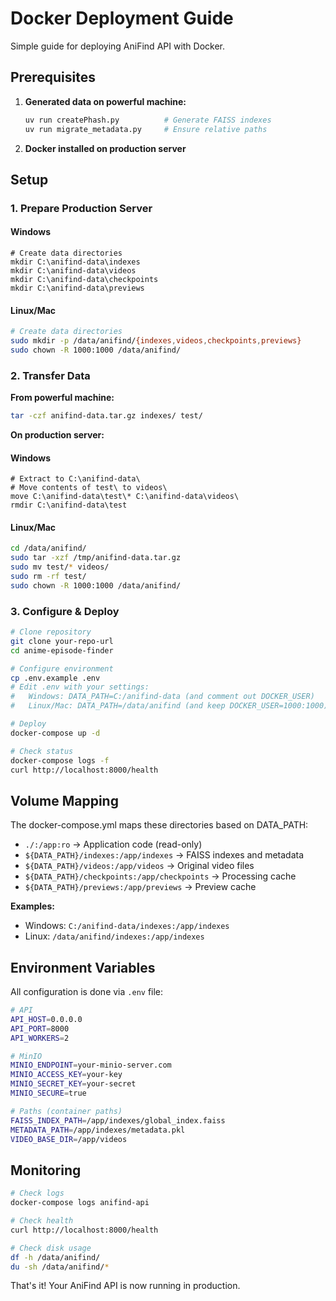 # Docker Deployment Guide

Simple guide for deploying AniFind API with Docker.

## Prerequisites

1. **Generated data on powerful machine:**

   ```bash
   uv run createPhash.py          # Generate FAISS indexes
   uv run migrate_metadata.py     # Ensure relative paths
   ```

2. **Docker installed on production server**

## Setup

### 1. Prepare Production Server

#### Windows

```batch
# Create data directories
mkdir C:\anifind-data\indexes
mkdir C:\anifind-data\videos
mkdir C:\anifind-data\checkpoints
mkdir C:\anifind-data\previews
```

#### Linux/Mac

```bash
# Create data directories
sudo mkdir -p /data/anifind/{indexes,videos,checkpoints,previews}
sudo chown -R 1000:1000 /data/anifind/
```

### 2. Transfer Data

**From powerful machine:**

```bash
tar -czf anifind-data.tar.gz indexes/ test/
```

**On production server:**

#### Windows

```batch
# Extract to C:\anifind-data\
# Move contents of test\ to videos\
move C:\anifind-data\test\* C:\anifind-data\videos\
rmdir C:\anifind-data\test
```

#### Linux/Mac

```bash
cd /data/anifind/
sudo tar -xzf /tmp/anifind-data.tar.gz
sudo mv test/* videos/
sudo rm -rf test/
sudo chown -R 1000:1000 /data/anifind/
```

### 3. Configure & Deploy

```bash
# Clone repository
git clone your-repo-url
cd anime-episode-finder

# Configure environment
cp .env.example .env
# Edit .env with your settings:
#   Windows: DATA_PATH=C:/anifind-data (and comment out DOCKER_USER)
#   Linux/Mac: DATA_PATH=/data/anifind (and keep DOCKER_USER=1000:1000)

# Deploy
docker-compose up -d

# Check status
docker-compose logs -f
curl http://localhost:8000/health
```

## Volume Mapping

The docker-compose.yml maps these directories based on DATA_PATH:

- `./:/app:ro` → Application code (read-only)
- `${DATA_PATH}/indexes:/app/indexes` → FAISS indexes and metadata
- `${DATA_PATH}/videos:/app/videos` → Original video files
- `${DATA_PATH}/checkpoints:/app/checkpoints` → Processing cache
- `${DATA_PATH}/previews:/app/previews` → Preview cache

**Examples:**

- Windows: `C:/anifind-data/indexes:/app/indexes`
- Linux: `/data/anifind/indexes:/app/indexes`

## Environment Variables

All configuration is done via `.env` file:

```bash
# API
API_HOST=0.0.0.0
API_PORT=8000
API_WORKERS=2

# MinIO
MINIO_ENDPOINT=your-minio-server.com
MINIO_ACCESS_KEY=your-key
MINIO_SECRET_KEY=your-secret
MINIO_SECURE=true

# Paths (container paths)
FAISS_INDEX_PATH=/app/indexes/global_index.faiss
METADATA_PATH=/app/indexes/metadata.pkl
VIDEO_BASE_DIR=/app/videos
```

## Monitoring

```bash
# Check logs
docker-compose logs anifind-api

# Check health
curl http://localhost:8000/health

# Check disk usage
df -h /data/anifind/
du -sh /data/anifind/*
```

That's it! Your AniFind API is now running in production.
